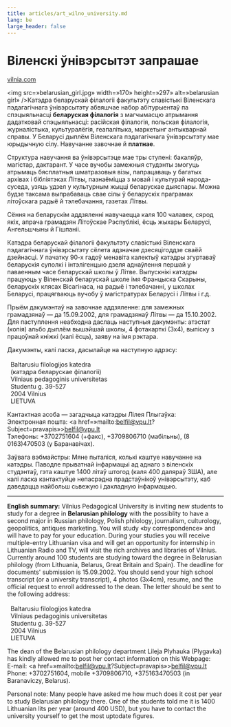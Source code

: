 ```yaml
---
title: articles/art_wilno_university.md 
lang: be
large_header: false
---
```



<h1 id=»віленскі-ўнівэрсытэт-запрашае»>Віленскі ўнівэрсытэт запрашае</h1>

<a href=»http://www.vilnia.com/»>vilnia.com</a>


<img src=»belarusian_girl.jpg» width=»170» height=»297» alt=»belarusian girl» />Катэдра беларускай філалогіі факультэту славістыкі Віленскага пэдагагічнага ўнівэрсытэту абвяшчае набор абітурыентаў па спэцыяльнасці <strong>беларуская філалогія</strong> з магчымасцю атрымання дадатковай спэцыяльнасці: расійская філалогія, польская філалогія, журналістыка, культуралёгія, геапалітыка, маркетынг антыкварнай справы. У Беларусі дыплём Віленскага пэдагагічнага ўнівэрсытэту мае юрыдычную сілу. Навучанне завочнае й <strong>платнае</strong>.


Структура навучання ва ўнівэрсытэце мае тры ступені: бакаляўр, магістар, дактарант. У часе вучобы замежныя студэнты змогуць атрымаць бясплатныя шматразовыя візы, папрацаваць у багатых архівах і бібліятэках Літвы, пазнаёміцца з мовай і культурай народа-суседа, узяць удзел у культурным жыцці беларускае дыяспары. Можна будзе таксама выпрабаваць свае сілы ў беларускіх праграмах літоўскага радыё й тэлебачання, газетах Літвы.


Сёння на беларускім аддзяленні навучаецца каля 100 чалавек, сярод якіх, апрача грамадзян Літоўскае Рэспублікі, ёсць жыхары Беларусі, Ангельшчыны й Гішпаніі.


Катэдра беларускай філалогіі факультэту славістыкі Віленскага пэдагагічнага ўнівэрсытэту сёлета адзначае дзесяцігоддзе сваёй дзейнасці. У пачатку 90-х гадоў менавіта калектыў катэдры згуртаваў беларускія суполкі і інтэлігенцыю дзеля аднаўлення першай у паваенным часе беларускай школы ў Літве. Выпускнікі катэдры працуюць у Віленскай беларускай школе імя Францыска Скарыны, беларускіх клясах Вісагінаса, на радыё і тэлебачанні, у школах Беларусі, працягваюць вучобу ў магістратурах Беларусі і Літвы і г.д.


Прыём дакумэнтаў на завочнае аддзяленне: для замежных грамадзянаў — да 15.09.2002, для грамадзянаў Літвы — да 15.10.2002. Для паступлення неабходна даслаць наступныя дакумэнты: атэстат (копія) альбо дыплём вышэйшай школы, 4 фотакарткі (3х4), выпіску з працоўнай кніжкі (калі ёсць), заяву на імя рэктара.


Дакумэнты, калі ласка, дасылайце на наступную адрэсу:<br />
<br />
  Baltarusiu filologijos katedra<br />
  (катэдра беларускае філалогіі)<br />
  Vilniaus pedagoginis universitetas<br />
  Studentu g. 39-527<br />
  2004 Vilnius<br />
  LIETUVA


Кантактная асоба — загадчыца катэдры Лілея Плыгаўка:<br />
Электронная пошта: <a href=»mailto:belfil@vpu.lt?Subject=pravapis»>belfil@vpu.lt</a><br />
Тэлефоны: +3702751604 (+факс), +3709806710 (мабільны), (8 0163)470503 (у Баранавічах).


Заўвага вэбмайстры: Мяне пыталіся, колькі каштуе навучанне на катэдры. Паводле прыватнай інфармацыі ад аднаго з віленскіх студэнтаў, гэта каштуе 1400 літаў штогод (каля 400 даляраў ЗША), але калі ласка кантактуйце непасрэдна прадстаўнікоў унівэрсытэту, каб даведацца найбольш сьвежую і дакладную інфармацыю.

<hr />

<strong>English summary:</strong> Vilnius Pedagogical University is inviting new students to study for a degree in <strong>Belarusian philology</strong> with the possiblity to have a second major in Russian philology, Polish philology, journalism, culturology, geopolitics, antiques marketing. You will study «by correspondence» and will have to pay for your education. During your studies you will receive multiple-entry Lithuanian visa and will get an opportunity for internship in Lithuanian Radio and TV, will visit the rich archives and libraries of Vilnius. Currently around 100 students are studying toward the degree in Belarusian philology (from Lithuania, Belarus, Great Britain and Spain). The deadline for documents' submission is 15.09.2002. You should send your high school transcript (or a university transcript), 4 photos (3x4cm), resume, and the official request to enroll addressed to the dean. The letter should be sent to the following address:<br />
<br />
  Baltarusiu filologijos katedra<br />
  Vilniaus pedagoginis universitetas<br />
  Studentu g. 39-527<br />
  2004 Vilnius<br />
  LIETUVA


The dean of the Belarusian philology department Lileja Plyhauka (Plygavka) has kindly allowed me to post her contact information on this Webpage:<br />
E-mail: <a href=»mailto:belfil@vpu.lt?Subject=pravapis»>belfil@vpu.lt</a><br />
Phone: +3702751604, mobile +3709806710, +375163470503 (in Baranaviczy, Belarus).


Personal note: Many people have asked me how much does it cost per year to study Belarusian philology there. One of the students told me it is 1400 Lithuanian lits per year (around 400 USD), but you have to contact the university yourself to get the most uptodate figures.

